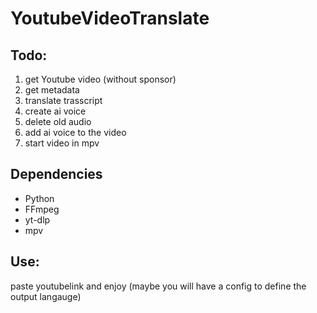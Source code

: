 # YoutubeVideoTranslate
## Todo:
1. get Youtube video (without sponsor)
2. get metadata
3. translate trasscript
4. create ai voice
5. delete old audio
6. add ai voice to the video
7. start video in mpv

## Dependencies
- Python
- FFmpeg
- yt-dlp
- mpv

## Use:
paste youtubelink and enjoy
(maybe you will have a config to define the output langauge)
